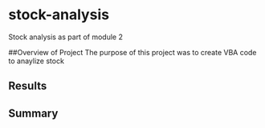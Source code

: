 # stock-analysis
Stock analysis as part of module 2

##Overview of Project
The purpose of this project was to create VBA code to anaylize stock

## Results

## Summary

